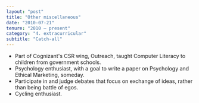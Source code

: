 ```yaml
---
layout: "post"
title: "Other miscellaneous"
date: "2010-07-21"
tenure: "2010 – present"
category: "4. extracurricular"
subtitle: "Catch-all"
---
```


- Part of Cognizant's CSR wing, Outreach, taught Computer Literacy to children from government schools.
- Psychology enthusiast, with a goal to write a paper on Psychology and Ethical Marketing, someday.
- Participate in and judge debates that focus on exchange of ideas, rather than being battle of egos.
- Cycling enthusiast.
